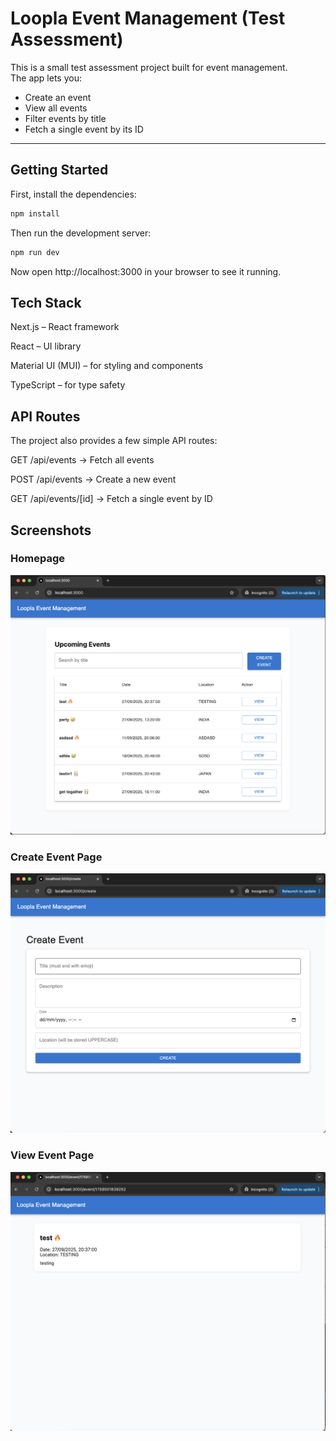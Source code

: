 # Loopla Event Management (Test Assessment)

This is a small test assessment project built for event management.  
The app lets you:

- Create an event 
- View all events 
- Filter events by title 
- Fetch a single event by its ID 


---

## Getting Started

First, install the dependencies:

```bash
npm install
```
Then run the development server:
```bash
npm run dev
```

Now open http://localhost:3000 in your browser to see it running.


## Tech Stack

Next.js – React framework

React – UI library

Material UI (MUI) – for styling and components

TypeScript – for type safety


## API Routes

The project also provides a few simple API routes:

GET /api/events → Fetch all events

POST /api/events → Create a new event

GET /api/events/[id] → Fetch a single event by ID

## Screenshots

### Homepage
![Homepage](./public/images/Screenshot-1.png)

### Create Event Page
![Create Event Page](./public/images/Screenshot-2.png)

### View Event Page
![View Event Page](./public/images/Screenshot-3.png)
